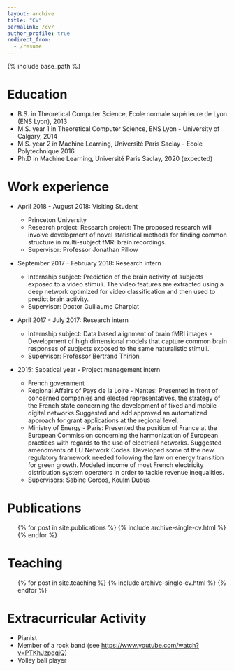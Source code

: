 ```yaml
---
layout: archive
title: "CV"
permalink: /cv/
author_profile: true
redirect_from:
  - /resume
---
```


{% include base_path %}

Education
======
* B.S. in Theoretical Computer Science, Ecole normale supérieure de Lyon (ENS Lyon), 2013
* M.S. year 1 in Theoretical Computer Science, ENS Lyon - University of Calgary, 2014
* M.S. year 2 in Machine Learning, Université Paris Saclay - Ecole Polytechnique 2016
* Ph.D in Machine Learning, Université Paris Saclay, 2020 (expected)

Work experience
======
* April 2018 - August 2018: Visiting Student
  * Princeton University
  * Research project: Research project: The proposed research will involve development of novel statistical methods for finding common structure in multi-subject fMRI brain recordings.
  * Supervisor: Professor Jonathan Pillow

* September 2017 - February 2018: Research intern
  * Internship subject: Prediction of the brain activity of subjects exposed to a video stimuli. The video features are extracted using a deep network optimized for video classification and then used to predict brain activity.
  * Supervisor: Doctor Guillaume Charpiat

* April 2017 - July 2017: Research intern
  * Internship subject: Data based alignment of brain fMRI images - Development of high dimensional models that capture common brain responses of subjects exposed to the same naturalistic stimuli.
  * Supervisor: Professor Bertrand Thirion

* 2015: Sabatical year - Project management intern
  * French government
  * Regional Affairs of Pays de la Loire - Nantes: Presented in front of concerned companies and elected representatives, the strategy of the French state concerning the development of fixed and mobile digital networks.Suggested and add approved an automatized approach for grant applications at the regional level.
  * Ministry of Energy - Paris: Presented the position of France at the European Commission concerning the harmonization of European practices with regards to the use of electrical networks. Suggested amendments of EU Network Codes. Developed some of the new regulatory framework needed following the law on energy transition for green growth. Modeled income of most French electricity distribution system operators in order to tackle revenue inequalities.
  * Supervisors: Sabine Corcos, Koulm Dubus
  
Publications
======
  <ul>{% for post in site.publications %}
    {% include archive-single-cv.html %}
  {% endfor %}</ul>
  
<!-- Talks -->
<!-- ====== -->
<!--   <ul>{% for post in site.talks %} -->
<!--     {% include archive-single-talk-cv.html %} -->
<!--   {% endfor %}</ul> -->
  
Teaching
======
  <ul>{% for post in site.teaching %}
    {% include archive-single-cv.html %}
  {% endfor %}</ul>
  
Extracurricular Activity
======
* Pianist
* Member of a rock band (see https://www.youtube.com/watch?v=PTKhJzpqqiQ)
* Volley ball player
